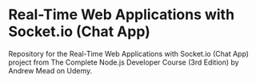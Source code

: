 # Real-Time Web Applications with Socket.io (Chat App)
Repository for the Real-Time Web Applications with Socket.io (Chat App) project from The Complete Node.js Developer Course (3rd Edition) by Andrew Mead on Udemy.
